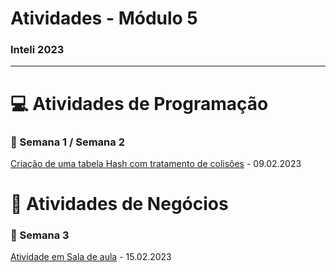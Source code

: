 # Atividades - Módulo 5 
### Inteli 2023
__________________________________________________________________________________

# 💻 Atividades de Programação

### 📄 Semana 1 / Semana 2
  <a href="https://github.com/furlan2803/AtividadesModulo5Inteli/tree/main/AtividadeProgramacaoSemana1/GiovannaAtividadeSemana1Programacao">Criação de uma tabela Hash com tratamento de colisões</a> - 09.02.2023
  
  
# 📝 Atividades de Negócios

### 📄 Semana 3
  <a href="https://github.com/furlan2803/AtividadesModulo5Inteli/tree/main/AtividadeNegóciosSemana3">Atividade em Sala de aula</a> - 15.02.2023
